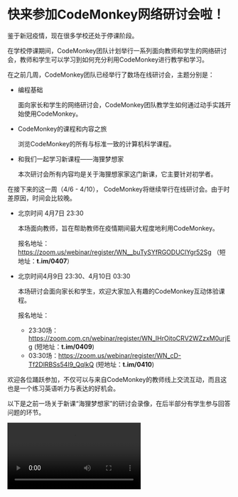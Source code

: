 # 快来参加CodeMonkey网络研讨会啦！

鉴于新冠疫情，现在很多学校还处于停课阶段。

在学校停课期间，CodeMonkey团队计划举行一系列面向教师和学生的网络研讨会，教师和学生可以学习到如何充分利用CodeMonkey进行教学和学习。

在之前几周，CodeMonkey团队已经举行了数场在线研讨会，主题分别是：

- 编程基础

  面向家长和学生的网络研讨会，CodeMonkey团队教学生如何通过动手实践开始使用CodeMonkey。

- CodeMonkey的课程和内容之旅

  浏览CodeMonkey的所有与标准一致的计算机科学课程。

- 和我们一起学习新课程——海狸梦想家

  本次研讨会所有内容均是关于海狸想家家这门新课，它主要针对初学者。

在接下来的这一周（4/6 - 4/10）， CodeMonkey将继续举行在线研讨会。由于时差原因，时间会比较晚。

- 北京时间 4月7日 23:30

  本场面向教师，旨在帮助教师在疫情期间最大程度地利用CodeMonkey。

  报名地址：https://zoom.us/webinar/register/WN__buTySYfRGODUClYgr52Sg （短地址：**t.im/0407**）

- 北京时间4月9日 23:30、4月10日 03:30

  本场研讨会面向家长和学生，欢迎大家加入有趣的CodeMonkey互动体验课程。

  报名地址：

  - 23:30场：https://zoom.com.cn/webinar/register/WN_IHrOitoCRV2WZzxM0urjEg (短地址：**t.im/0409**)
  - 03:30场：https://zoom.us/webinar/register/WN_cD-Tf2DlRBSs54I9_QqlkQ (短地址：**t.im/0410**)

欢迎各位踊跃参加，不仅可以与来自CodeMonkey的教师线上交流互动，而且这也是一个练习英语听力与表达的好机会。

以下是之前一场关于新课“海狸梦想家”的研讨会录像，在后半部分有学生参与回答问题的环节。

<video src="E:\weiwei\CodeMonkey\manual_github\video\webinar\Come and Learn with us- Beaver Achiever.mp4"></video>